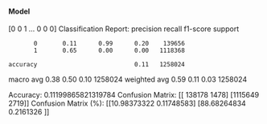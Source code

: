 #### Model
[0 0 1 ... 0 0 0]
Classification Report:
              precision    recall  f1-score   support

           0       0.11      0.99      0.20    139656
           1       0.65      0.00      0.00   1118368

    accuracy                           0.11   1258024
   macro avg       0.38      0.50      0.10   1258024
weighted avg       0.59      0.11      0.03   1258024

Accuracy: 0.11199865821319784
Confusion Matrix:
[[ 138178    1478]
 [1115649    2719]]
Confusion Matrix (%):
[[10.98373322  0.11748583]
 [88.68264834  0.2161326 ]]
